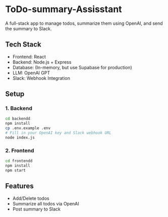 # ToDo-summary-Assisstant
A full-stack app to manage todos, summarize them using OpenAI, and send the summary to Slack.

## Tech Stack
- Frontend: React
- Backend: Node.js + Express
- Database: (In-memory, but use Supabase for production)
- LLM: OpenAI GPT
- Slack: Webhook Integration

## Setup

### 1. Backend
```bash
cd backendd
npm install
cp .env.example .env
# Fill in your OpenAI key and Slack webhook URL
node index.js
```

### 2. Frontend
```bash
cd frontendd
npm install
npm start
```

## Features
- Add/Delete todos
- Summarize all todos via OpenAI
- Post summary to Slack
